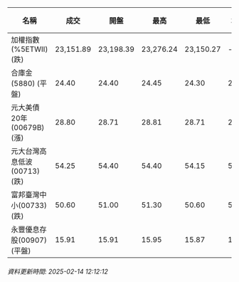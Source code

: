 | 名稱 | 成交 | 開盤 | 最高 | 最低 | 均價 | 成交金額(億) | 昨收 | 漲跌幅 | 漲跌 | 總量 | 昨量 | 振幅 |
| -------- | -------- | -------- | -------- |-------- | -------- | -------- |-------- |-------- |-------- | -------- | -------- |-------- |
|加權指數(%5ETWII) (跌)|23,151.89|23,198.39|23,276.24|23,150.27|-|2,914.14|23,399.41|1.06%|247.52|5,814,209|0|0.54%|
|合庫金(5880) (平盤)|24.40|24.40|24.45|24.30|24.35|1.14|24.40|0.00%|0.00|4,695|7,419|0.61%|
|元大美債20年(00679B) (漲)|28.80|28.71|28.81|28.71|28.75|11.81|28.45|1.23%|0.35|41,057|58,860|0.35%|
|元大台灣高息低波(00713) (跌)|54.25|54.40|54.40|54.15|54.25|3.35|54.30|0.09%|0.05|6,173|8,528|0.46%|
|富邦臺灣中小(00733) (跌)|50.60|51.00|51.30|50.60|50.98|0.641|50.95|0.69%|0.35|1,258|1,347|1.37%|
|永豐優息存股(00907) (平盤)|15.91|15.91|15.95|15.87|15.92|0.455|15.91|0.00%|0.00|2,857|2,720|0.50%|
###### 資料更新時間: 2025-02-14 12:12:12
